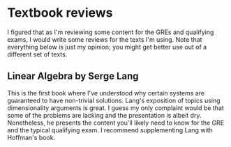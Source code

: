 # Textbook reviews

I figured that as I'm reviewing some content for the GREs and qualifying exams, I would write some reviews for the texts I'm using. Note that everything below is just my opinion; you might get better use out of a different set of texts.

## Linear Algebra by Serge Lang

This is the first book where I've understood why certain systems are guaranteed to have non-trivial solutions. Lang's exposition of topics using dimensionality arguments is great. I guess my only complaint would be that some of the problems are lacking and the presentation is albeit dry. Nonetheless, he presents the content you'll likely need to know for the GRE and the typical qualifying exam. I recommend supplementing Lang with Hoffman's book.
